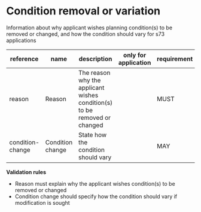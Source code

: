 # Condition removal or variation

Information about why applicant wishes planning condition(s) to be removed or changed,
and how the condition should vary for s73 applications


| reference | name | description | only for application | requirement | notes |
| --- | --- | --- | --- | --- | --- |
| reason | Reason | The reason why the applicant wishes condition(s) to be removed or changed |  | MUST |  |
| condition-change | Condition change | State how the condition should vary |  | MAY |  |

**Validation rules**

- Reason must explain why the applicant wishes condition(s) to be removed or changed
- Condition change should specify how the condition should vary if modification is sought